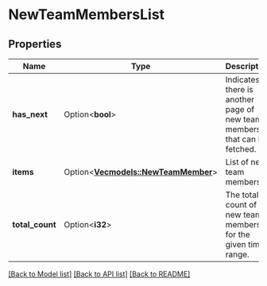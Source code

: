# NewTeamMembersList

## Properties

Name | Type | Description | Notes
------------ | ------------- | ------------- | -------------
**has_next** | Option<**bool**> | Indicates if there is another page of new team members that can be fetched. | [optional]
**items** | Option<[**Vec<models::NewTeamMember>**](NewTeamMember.md)> | List of new team members. | [optional]
**total_count** | Option<**i32**> | The total count of new team members for the given time range. | [optional]

[[Back to Model list]](../README.md#documentation-for-models) [[Back to API list]](../README.md#documentation-for-api-endpoints) [[Back to README]](../README.md)


